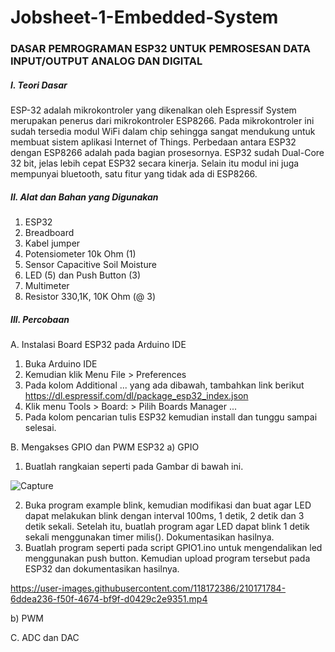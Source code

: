 # Jobsheet-1-Embedded-System

### DASAR PEMROGRAMAN ESP32 UNTUK PEMROSESAN DATA INPUT/OUTPUT ANALOG DAN DIGITAL

##### I. Teori Dasar
 

ESP-32 adalah mikrokontroler yang dikenalkan oleh Espressif System merupakan penerus dari mikrokontroler ESP8266. Pada mikrokontroler ini sudah tersedia modul WiFi     dalam chip sehingga sangat mendukung untuk membuat sistem aplikasi Internet of Things. Perbedaan antara ESP32 dengan ESP8266 adalah pada bagian prosesornya. ESP32 sudah  Dual-Core 32 bit, jelas lebih cepat ESP32 secara kinerja. Selain itu modul ini juga mempunyai bluetooth, satu fitur yang tidak ada di ESP8266.

##### II. Alat dan Bahan yang Digunakan
1) ESP32
2) Breadboard
3) Kabel jumper
4) Potensiometer 10k Ohm (1)
5) Sensor Capacitive Soil Moisture
6) LED (5) dan Push Button (3)
7) Multimeter
8) Resistor 330,1K, 10K Ohm (@ 3)

##### III. Percobaan
A. Instalasi Board ESP32 pada Arduino IDE
   1. Buka Arduino IDE
   2. Kemudian klik Menu File > Preferences
   3. Pada kolom Additional ... yang ada dibawah, tambahkan link berikut https://dl.espressif.com/dl/package_esp32_index.json
   4. Klik menu Tools > Board: > Pilih Boards Manager ...
   5. Pada kolom pencarian tulis ESP32 kemudian install dan tunggu sampai selesai.

B. Mengakses GPIO dan PWM ESP32
a) GPIO
1. Buatlah rangkaian seperti pada Gambar di bawah ini.

![Capture](https://user-images.githubusercontent.com/118172386/210171226-b675b914-9494-4b29-8bde-1a4eab5dae88.JPG)

2. Buka program example blink, kemudian modifikasi dan buat agar LED dapat melakukan blink dengan interval 100ms, 1 detik, 2 detik dan 3 detik sekali. Setelah itu, buatlah program agar LED dapat blink 1 detik sekali menggunakan timer milis(). Dokumentasikan hasilnya.
3. Buatlah program seperti pada script GPIO1.ino untuk mengendalikan led menggunakan push button. Kemudian upload program tersebut pada ESP32 dan dokumentasikan hasilnya.


https://user-images.githubusercontent.com/118172386/210171784-6ddea236-f50f-4674-bf9f-d0429c2e9351.mp4


b) PWM

C. ADC dan DAC


